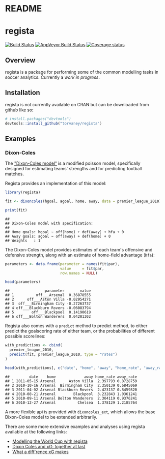 README
================

<!-- README.md is generated from README.Rmd. Please edit that file -->
regista
=======

[![Build Status](https://travis-ci.org/Torvaney/regista.svg?branch=master)](https://travis-ci.org/Torvaney/regista) [![AppVeyor Build Status](https://ci.appveyor.com/api/projects/status/github/Torvaney/regista?branch=master&svg=true)](https://ci.appveyor.com/project/Torvaney/regista) [![Coverage status](https://codecov.io/gh/Torvaney/regista/branch/master/graph/badge.svg)](https://codecov.io/github/Torvaney/regista?branch=master)

Overview
--------

regista is a package for performing some of the common modelling tasks in soccer analytics. Currently a *work in progress*.

Installation
------------

regista is not currently available on CRAN but can be downloaded from github like so:

``` r
# install.packages("devtools")
devtools::install_github("torvaney/regista")
```

Examples
--------

### Dixon-Coles

The ["Dixon-Coles model"](http://web.math.ku.dk/~rolf/teaching/thesis/DixonColes.pdf) is a modified poisson model, specifically designed for estimating teams' strengths and for predicting football matches.

Regista provides an implementation of this model:

``` r
library(regista)

fit <- dixoncoles(hgoal, agoal, home, away, data = premier_league_2010)

print(fit)
```

    ## 
    ## Dixon-Coles model with specification:
    ## 
    ## Home goals: hgoal ~ off(home) + def(away) + hfa + 0
    ## Away goals: agoal ~ off(away) + def(home) + 0
    ## Weights   : 1

The Dixon-Coles model provides estimates of each team's offensive and defensive strength, along with an estimate of home-field advantage (`hfa`):

``` r
parameters <- data.frame(parameter = names(fit$par),
                         value     = fit$par,
                         row.names = NULL)

head(parameters)
```

    ##                parameter       value
    ## 1          off___Arsenal  0.36878555
    ## 2      off___Aston Villa -0.02954271
    ## 3  off___Birmingham City -0.27263737
    ## 4 off___Blackburn Rovers -0.06083794
    ## 5        off___Blackpool  0.14190619
    ## 6 off___Bolton Wanderers  0.04201302

Regista also comes with a `predict` method to predict method, to either predict the goalscoring rate of either team, or the probabilities of different possible scorelines:

``` r
with_predictions <- cbind(
  premier_league_2010,
  predict(fit, premier_league_2010, type = "rates")
)

head(with_predictions[, c("date", "home", "away", "home_rate", "away_rate")])
```

    ##         date    home             away home_rate away_rate
    ## 1 2011-05-15 Arsenal      Aston Villa  2.397793 0.8728759
    ## 2 2010-10-16 Arsenal  Birmingham City  2.350139 0.6845069
    ## 3 2011-04-02 Arsenal Blackburn Rovers  2.423137 0.8459820
    ## 4 2010-08-21 Arsenal        Blackpool  3.232843 1.0361241
    ## 5 2010-09-11 Arsenal Bolton Wanderers  2.304119 0.9376241
    ## 6 2010-12-27 Arsenal          Chelsea  1.378129 1.2185764

A more flexible api is provided with `dixoncoles_ext`, which allows the base Dixon-Coles model to be extended arbitrarily.

There are some more extensive examples and analyses using regista available at the following links:

-   [Modelling the World Cup with regista](http://www.statsandsnakeoil.com/2018/06/05/modelling-the-world-cup-with-regista/)
-   [Dixon Coles and xG: together at last](http://www.statsandsnakeoil.com/2018/06/22/dixon-coles-and-xg-together-at-last/)
-   [What a diff'rence xG makes](http://www.statsandsnakeoil.com/2018/07/15/what-a-diff-rence-xg-makes/)
